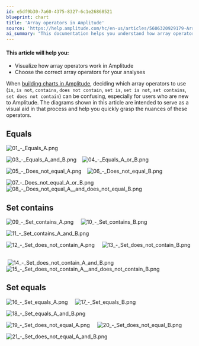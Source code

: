 ```yaml
---
id: e5df9b30-7a60-4375-8327-6c1e26868521
blueprint: chart
title: 'Array operators in Amplitude'
source: 'https://help.amplitude.com/hc/en-us/articles/5606320929179-Array-operators-in-Amplitude'
ai_summary: "This documentation helps you understand how array operators work in Amplitude and choose the right ones for your analysis. It includes visuals for operators like 'equals', 'set contains', and 'set equals'. Understanding these operators is crucial when creating charts in Amplitude, especially for new users. The diagrams provided serve as a visual guide to help you grasp the nuances of each operator quickly."
---
```

#### This article will help you:

* Visualize how array operators work in Amplitude
* Choose the correct array operators for your analyses

When [building charts in Amplitude](/docs/analytics/charts/build-charts-add-events), deciding which array operators to use (`is`, `is not`, `contains`, `does not contain`, `set is`, `set is not`, `set contains`, `set does not contain`) can be confusing, especially for users who are new to Amplitude. The diagrams shown in this article are intended to serve as a visual aid in that process and help you quickly grasp the nuances of these operators.

## 

## Equals

![01_-_Equals_A.png](/docs/output/img/charts/01-equals-a-png.png)

![03_-_Equals_A_and_B.png](/docs/output/img/charts/03-equals-a-and-b-png.png)    ![04_-_Equals_A_or_B.png](/docs/output/img/charts/04-equals-a-or-b-png.png)

![05_-_Does_not_equal_A.png](/docs/output/img/charts/05-does-not-equal-a-png.png)    ![06_-_Does_not_equal_B.png](/docs/output/img/charts/06-does-not-equal-b-png.png)

![07_-_Does_not_equal_A_or_B.png](/docs/output/img/charts/07-does-not-equal-a-or-b-png.png)    ![08_-_Does_not_equal_A__and_does_not_equal_B.png](/docs/output/img/charts/08-does-not-equal-a-and-does-not-equal-b-png.png)

## Set contains

![09_-_Set_contains_A.png](/docs/output/img/charts/09-set-contains-a-png.png)     ![10_-_Set_contains_B.png](/docs/output/img/charts/10-set-contains-b-png.png)     

![11_-_Set_contains_A_and_B.png](/docs/output/img/charts/11-set-contains-a-and-b-png.png)     

![12_-_Set_does_not_contain_A.png](/docs/output/img/charts/12-set-does-not-contain-a-png.png)     ![13_-_Set_does_not_contain_B.png](/docs/output/img/charts/13-set-does-not-contain-b-png.png)   

 ![14_-_Set_does_not_contain_A_and_B.png](/docs/output/img/charts/14-set-does-not-contain-a-and-b-png.png)    ![15_-_Set_does_not_contain_A__and_does_not_contain_B.png](/docs/output/img/charts/15-set-does-not-contain-a-and-does-not-contain-b-png.png)

## Set equals

![16_-_Set_equals_A.png](/docs/output/img/charts/16-set-equals-a-png.png)     ![17_-_Set_equals_B.png](/docs/output/img/charts/17-set-equals-b-png.png)

![18_-_Set_equals_A_and_B.png](/docs/output/img/charts/18-set-equals-a-and-b-png.png)

![19_-_Set_does_not_equal_A.png](/docs/output/img/charts/19-set-does-not-equal-a-png.png)     ![20_-_Set_does_not_equal_B.png](/docs/output/img/charts/20-set-does-not-equal-b-png.png)

![21_-_Set_does_not_equal_A_and_B.png](/docs/output/img/charts/21-set-does-not-equal-a-and-b-png.png)
